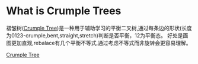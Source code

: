 # What is Crumple Trees
褶皱树([Crumple Tree](https://ieeexplore.ieee.org/document/9031134))是一种用于辅助学习的平衡二叉树,通过每条边的形状(长度为0123-crumple,bent,straight,stretch)判断是否平衡，12为平衡态。
好处是画图更加直观,rebalace有几个平衡不等式,通过考虑不等式而非旋转会更容易理解。

[Crumple Tree](https://ieeexplore.ieee.org/document/9031134)